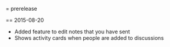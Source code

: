 = prerelease

== 2015-08-20

- Added feature to edit notes that you have sent
- Shows activity cards when people are added to discussions
